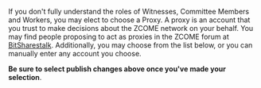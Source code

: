 If you don't fully understand the roles of Witnesses, Committee Members and Workers, you may elect to choose a Proxy. A proxy is an account that you trust to make decisions about the ZCOME network on your behalf. You may find people proposing to act as proxies in the ZCOME forum at [BitSharestalk](https://bitsharestalk.org/index.php/board,75.0.html). Additionally, you may choose from the list below, or you can manually enter any account you choose.

**Be sure to select publish changes above once you've made your selection**.

